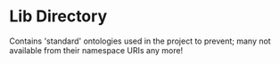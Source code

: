 # Lib Directory

Contains 'standard' ontologies used in the project to prevent; many not available from their namespace URIs any more!
